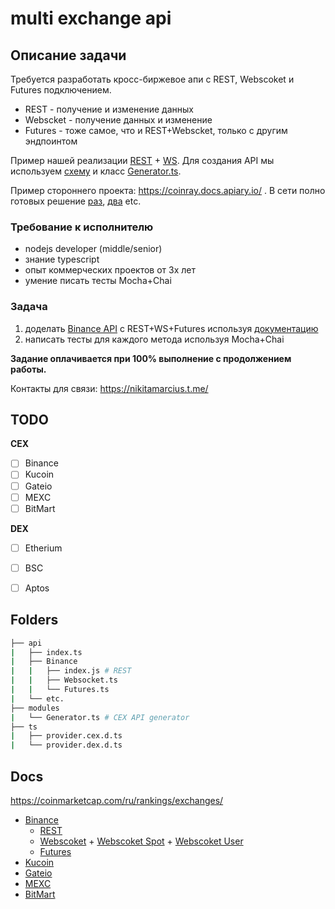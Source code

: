 # multi exchange api

## Описание задачи

Требуется разработать кросс-биржевое апи с REST, Webscoket и Futures подключением. 

* REST - получение и изменение данных
* Webscket - получение данных и изменение
* Futures - тоже самое, что и REST+Webscket, только с другим эндпоинтом

Пример нашей реализации [REST](https://github.com/marcius-capital/multi-exchange-api/blob/main/api/Binance/index.ts) + [WS](https://github.com/marcius-capital/multi-exchange-api/blob/main/api/Binance/Websocket.ts). Для создания API мы используем [схему](https://github.com/marcius-capital/multi-exchange-api/blob/main/api/Binance/index.ts#L10) и класс [Generator.ts](https://github.com/marcius-capital/multi-exchange-api/blob/main/modules/Generator.ts). 

Пример стороннего проекта: https://coinray.docs.apiary.io/ . В сети полно готовых решение [раз](https://www.npmjs.com/package/binance-api-node), [два](https://www.npmjs.com/package/node-binance-api) etc.

### Требование к исполнителю

* nodejs developer (middle/senior)
* знание typescript
* опыт коммерческих проектов от 3х лет
* умение писать тесты Mocha+Chai

### Задача

1. доделать [Binance API](https://github.com/marcius-capital/multi-exchange-api/tree/main/api/Binance) с REST+WS+Futures используя [документацию](https://github.com/marcius-capital/multi-exchange-api/edit/main/README.md#docs)
2. написать тесты для каждого метода используя Mocha+Chai

**Задание оплачивается при 100% выполнение с продолжением работы.**

Контакты для связи: https://nikitamarcius.t.me/

## TODO

**CEX**

- [ ] Binance
- [ ] Kucoin
- [ ] Gateio
- [ ] MEXC
- [ ] BitMart

**DEX**

- [ ] Etherium
- [ ] BSC
- [ ] Aptos


## Folders

```bash
├── api
|   ├── index.ts
|   ├── Binance
|   |   ├── index.js # REST
|   |   ├── Websocket.ts
|   |   └── Futures.ts
|   └── etc.
├── modules
|   └── Generator.ts # CEX API generator
├── ts
|   ├── provider.cex.d.ts
|   └── provider.dex.d.ts
```

## Docs

https://coinmarketcap.com/ru/rankings/exchanges/

* [Binance](https://github.com/binance/binance-spot-api-docs)
    * [REST](https://github.com/binance/binance-spot-api-docs/blob/master/rest-api.md)
    *  [Webscoket](https://github.com/binance/binance-spot-api-docs/blob/master/web-socket-streams.md) + [Webscoket Spot](https://github.com/binance/binance-spot-api-docs/blob/master/web-socket-api.md) + [Webscoket User](https://github.com/binance/binance-spot-api-docs/blob/master/user-data-stream.md)
    * [Futures]()
* [Kucoin](https://docs.kucoin.com/#general)
* [Gateio](https://www.gate.io/docs/developers/apiv4/en/)
* [MEXC](https://www.mexc.com/mexc-api)
* [BitMart](https://developer-pro.bitmart.com/en/spot/#getting-started-2)
